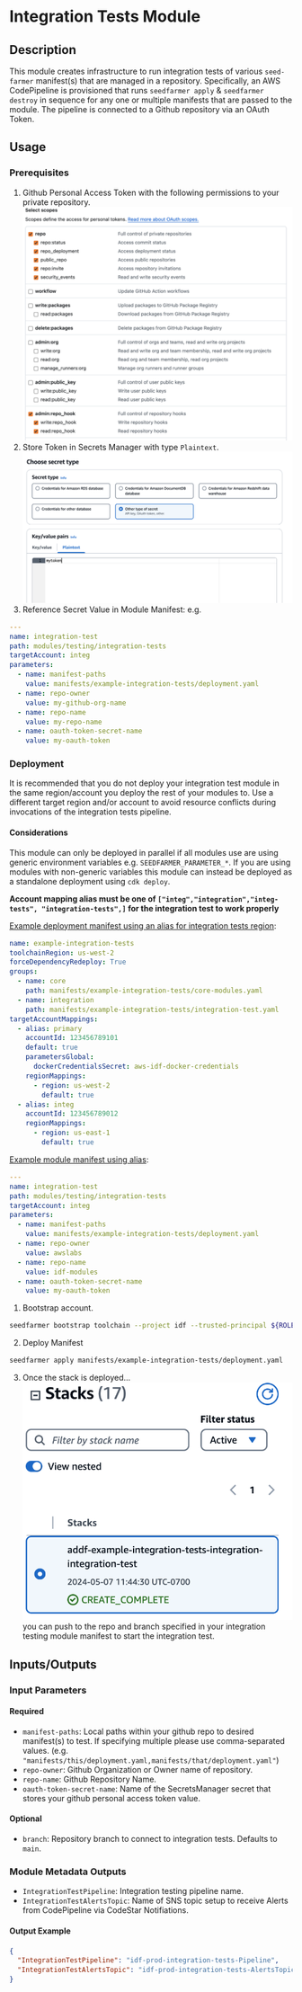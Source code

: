 # Integration Tests Module

## Description

This module creates infrastructure to run integration tests of various `seed-farmer` manifest(s) that are managed in a repository. Specifically, an AWS CodePipeline is provisioned that runs `seedfarmer apply` & `seedfarmer destroy` in sequence for any one or multiple manifests that are passed to the module. The pipeline is connected to a Github repository via an OAuth Token.

## Usage 
### Prerequisites
1. Github Personal Access Token with the following permissions to your private repository. ![Token Permissions](./images/github_token_permissions.png)
2. Store Token in Secrets Manager with type `Plaintext`. ![Secrets Manager](./images/secrets_manager.png)
3. Reference Secret Value in Module Manifest: e.g.
```yaml
---
name: integration-test
path: modules/testing/integration-tests
targetAccount: integ
parameters:
  - name: manifest-paths
    value: manifests/example-integration-tests/deployment.yaml
  - name: repo-owner
    value: my-github-org-name
  - name: repo-name
    value: my-repo-name
  - name: oauth-token-secret-name
    value: my-oauth-token
```

### Deployment
It is recommended that you do not deploy your integration test module in the same region/account you deploy the rest of your modules to. Use a different target region and/or account to avoid resource conflicts during invocations of the integration tests pipeline.


#### Considerations
This module can only be deployed in parallel if all modules use are using generic environment variables e.g. `SEEDFARMER_PARAMETER_*`. If you are using modules with non-generic variables this module can instead be deployed as a standalone deployment using `cdk deploy`.

**Account mapping alias must be one of `["integ","integration","integ-tests", "integration-tests",]` for the integration test to work properly**

[Example deployment manifest using an alias for integration tests region](../../../manifests/example-integration-tests/deployment.yaml):

```yaml
name: example-integration-tests
toolchainRegion: us-west-2
forceDependencyRedeploy: True
groups:
  - name: core
    path: manifests/example-integration-tests/core-modules.yaml
  - name: integration
    path: manifests/example-integration-tests/integration-test.yaml
targetAccountMappings:
  - alias: primary
    accountId: 123456789101
    default: true
    parametersGlobal:
      dockerCredentialsSecret: aws-idf-docker-credentials
    regionMappings:
      - region: us-west-2
        default: true
  - alias: integ
    accountId: 123456789012
    regionMappings:
      - region: us-east-1
        default: true
```

[Example module manifest using alias](../../../manifests/example-integration-tests/integration-test.yaml):

```yaml
---
name: integration-test
path: modules/testing/integration-tests
targetAccount: integ
parameters:
  - name: manifest-paths
    value: manifests/example-integration-tests/deployment.yaml
  - name: repo-owner
    value: awslabs
  - name: repo-name
    value: idf-modules
  - name: oauth-token-secret-name
    value: my-oauth-token
```

1. Bootstrap account. 
```bash
seedfarmer bootstrap toolchain --project idf --trusted-principal ${ROLE_ARN} --region ${AWS_REGION} --as-target
```

2. Deploy Manifest
```bash
seedfarmer apply manifests/example-integration-tests/deployment.yaml
```

3. Once the stack is deployed... ![Integ Stack](./images/integ_stack_deployed.png)
you can push to the repo and branch specified in your integration testing module manifest to start the integration test.





## Inputs/Outputs

### Input Parameters

#### Required
- `manifest-paths`: Local paths within your github repo to desired manifest(s) to test. If specifying multiple please use comma-separated values. (e.g. `"manifests/this/deployment.yaml,manifests/that/deployment.yaml"`)
- `repo-owner`: Github Organization or Owner name of repository.
- `repo-name`: Github Repository Name.
- `oauth-token-secret-name`: Name of the SecretsManager secret that stores your github personal access token value.

#### Optional
- `branch`: Repository branch to connect to integration tests. Defaults to `main`.

### Module Metadata Outputs

- `IntegrationTestPipeline`: Integration testing pipeline name.
- `IntegrationTestAlertsTopic`: Name of SNS topic setup to receive Alerts from CodePipeline via CodeStar Notifiations.

#### Output Example

```json
{
  "IntegrationTestPipeline": "idf-prod-integration-tests-Pipeline",
  "IntegrationTestAlertsTopic": "idf-prod-integration-tests-AlertsTopic",
}

```